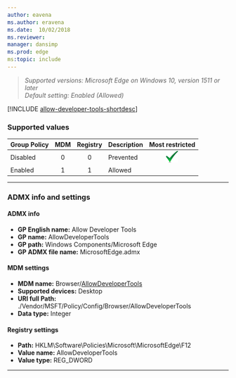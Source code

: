 ```yaml
---
author: eavena
ms.author: eravena
ms.date:  10/02/2018
ms.reviewer: 
manager: dansimp
ms.prod: edge
ms:topic: include
---
```


<!-- ## Allow Developer Tools -->
>*Supported versions: Microsoft Edge on Windows 10, version 1511 or later*<br>
>*Default setting:  Enabled (Allowed)*

[!INCLUDE [allow-developer-tools-shortdesc](../shortdesc/allow-developer-tools-shortdesc.md)]


### Supported values

| Group Policy | MDM | Registry | Description |                 Most restricted                  |
|--------------|:---:|:--------:|-------------|:------------------------------------------------:|
|   Disabled   |  0  |    0     |  Prevented  | ![Most restricted value](../images/check-gn.png) |
|   Enabled    |  1  |    1     |   Allowed   |                                                  |

---


### ADMX info and settings

#### ADMX info
- **GP English name:**  Allow Developer Tools
- **GP name:**  AllowDeveloperTools
- **GP path:**  Windows Components/Microsoft Edge
- **GP ADMX file name:**  MicrosoftEdge.admx

#### MDM settings
- **MDM name:** Browser/[AllowDeveloperTools](https://docs.microsoft.com/windows/client-management/mdm/policy-csp-browser#browser-allowdevelopertools)
- **Supported devices:** Desktop
- **URI full Path:**    ./Vendor/MSFT/Policy/Config/Browser/AllowDeveloperTools
- **Data type:** Integer

#### Registry settings
- **Path:** HKLM\Software\Policies\Microsoft\MicrosoftEdge\F12
- **Value name:**   AllowDeveloperTools
- **Value type:** REG_DWORD

<hr>    
